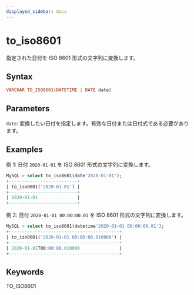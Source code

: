 ```yaml
---
displayed_sidebar: docs
---
```


# to_iso8601

指定された日付を ISO 8601 形式の文字列に変換します。

## Syntax

```Haskell
VARCHAR TO_ISO8601(DATETIME | DATE date)
```

## Parameters

`date`: 変換したい日付を指定します。有効な日付または日付式である必要があります。

## Examples

例 1: 日付 `2020-01-01` を ISO 8601 形式の文字列に変換します。

```SQL
MySQL > select to_iso8601(date'2020-01-01');
+--------------------------+
| to_iso8601('2020-01-01') |
+--------------------------+
| 2020-01-01               |
+--------------------------+
```

例 2: 日付 `2020-01-01 00:00:00.01` を ISO 8601 形式の文字列に変換します。

```SQL
MySQL > select to_iso8601(datetime'2020-01-01 00:00:00.01');
+------------------------------------------+
| to_iso8601('2020-01-01 00:00:00.010000') |
+------------------------------------------+
| 2020-01-01T00:00:00.010000               |
+------------------------------------------+
```

## Keywords

TO_ISO8601